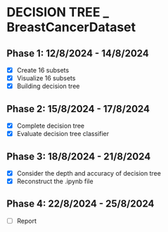 # DECISION TREE _ BreastCancerDataset

## Phase 1: 12/8/2024 - 14/8/2024
- [x] Create 16 subsets
- [x] Visualize 16 subsets
- [x] Building decision tree

## Phase 2: 15/8/2024 - 17/8/2024
- [x] Complete decision tree
- [x] Evaluate decision tree classifier

## Phase 3: 18/8/2024 - 21/8/2024
- [x] Consider the depth and accuracy of decision tree
- [x] Reconstruct the .ipynb file

## Phase 4: 22/8/2024 - 25/8/2024
- [ ] Report